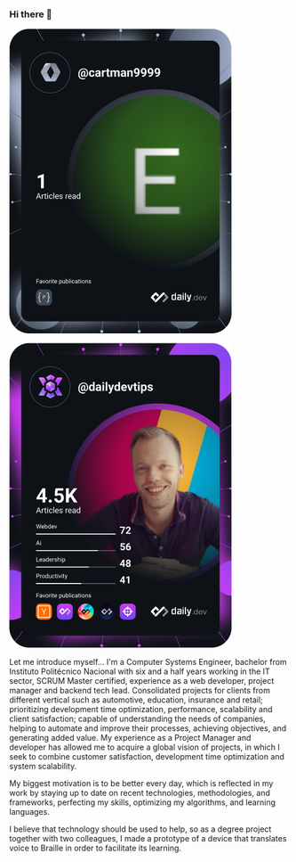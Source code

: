 ### Hi there 👋

<a href="https://app.daily.dev/cartman9999"><img src="https://github.com/cartman9999/cartman9999/blob/master/devcard.svg" width="400" alt="Eric Montes de Oca's Dev Card"/></a>

<a href="https://app.daily.dev/DailyDevTips"><img src="https://github.com/rebelchris/rebelchris/blob/master/devcard.svg" width="400" alt="Chris Bongers's Dev Card"/></a>



Let me introduce myself...
I'm a Computer Systems Engineer, bachelor from Instituto Politécnico Nacional with six and a half years working in the IT sector, SCRUM Master certified, experience as a web developer, project manager and backend tech lead. Consolidated projects for clients from different vertical such as automotive, education, insurance and retail; prioritizing development time optimization, performance, scalability and client satisfaction; capable of understanding the needs of companies, helping to automate and improve their processes, achieving objectives, and generating added value. My experience as a Project Manager and developer has allowed me to acquire a global vision of projects, in which I seek to combine customer satisfaction, development time optimization and system scalability.

My biggest motivation is to be better every day, which is reflected in my work by staying up to date on recent technologies, methodologies, and frameworks, perfecting my skills, optimizing my algorithms, and learning languages.

I believe that technology should be used to help, so as a degree project together with two colleagues, I made a prototype of a device that translates voice to Braille in order to facilitate its learning.

<!--
**cartman9999/cartman9999** is a ✨ _special_ ✨ repository because its `README.md` (this file) appears on your GitHub profile.

Here are some ideas to get you started:

- 🔭 I’m currently working on ...
- 🌱 I’m currently learning ...
- 👯 I’m looking to collaborate on ...
- 🤔 I’m looking for help with ...
- 💬 Ask me about ...
- 📫 How to reach me: ...
- 😄 Pronouns: ...
- ⚡ Fun fact: ...
-->
